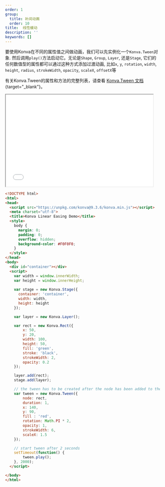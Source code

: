 ```yaml
---
order: 1
group:
  title: 补间动画
  order: 10
title:  线性缓动
description: ''
keywords: []
---
```

要使用Konva在不同的属性值之间做动画，我们可以先实例化一个`Konva.Tween`对象. 然后调用`play()`方法启动它。无论是`Shape`,
`Group`, `Layer`, 还是`Stage`, 它们的任何数值型的属性都可以通过这种方式添加过渡动画, 比如`x`, `y`, `rotation`,
`width`, `height`, `radius`, `strokeWidth`, `opacity`, `scaleX`, `offsetX`等

有关Konva.Tween的属性和方法的完整列表，请查看
[Konva.Tween 文档](https://konvajs.github.io/api/Konva.Tween.html){target="_blank"}。

<iframe src="/downloads/code/tweens/Linear_Easing.html" style="width: 50vw;height:300px;"></iframe>

```html
<!DOCTYPE html>
<html>
<head>
  <script src="https://unpkg.com/konva@9.3.6/konva.min.js"></script>
  <meta charset="utf-8">
  <title>Konva Linear Easing Demo</title>
  <style>
    body {
      margin: 0;
      padding: 0;
      overflow: hidden;
      background-color: #F0F0F0;
    }
  </style>
</head>
<body>
  <div id="container"></div>
  <script>
    var width = window.innerWidth;
    var height = window.innerHeight;
    
    var stage = new Konva.Stage({
      container: 'container',
      width: width,
      height: height
    });

    var layer = new Konva.Layer();

    var rect = new Konva.Rect({
        x: 50,
        y: 20,
        width: 100,
        height: 50,
        fill: 'green',
        stroke: 'black',
        strokeWidth: 2,
        opacity: 0.2
    });

    layer.add(rect);
    stage.add(layer);

    // the tween has to be created after the node has been added to the layer
    var tween = new Konva.Tween({
        node: rect,
        duration: 1,
        x: 140,
        y: 90,
        fill : 'red',
        rotation: Math.PI * 2,
        opacity: 1,
        strokeWidth: 6,
        scaleX: 1.5
    });

    // start tween after 2 seconds
    setTimeout(function() {
        tween.play();
    }, 2000);
  </script>

</body>
</html>
```
